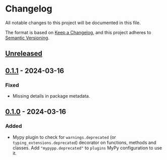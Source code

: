 # Changelog

All notable changes to this project will be documented in this file.

The format is based on [Keep a Changelog](https://keepachangelog.com/en/1.1.0/),
and this project adheres to [Semantic Versioning](https://semver.org/spec/v2.0.0.html).

## [Unreleased]

## [0.1.1] - 2024-03-16

### Fixed

- Missing details in package metadata.

## [0.1.0] - 2024-03-16

### Added

- Mypy plugin to check for `warnings.deprecated` (or `typing_extensions.deprecated`) decorator on functions, methods and classes. Add `"mypypp.deprecated"` to `plugins` MyPy configuration to use it.

[Unreleased]: https://github.com/bendabir/mypypp/compare/0.1.1...main
[0.1.1]: https://github.com/bendabir/mypypp/compare/0.1.0...0.1.1
[0.1.0]: https://github.com/bendabir/mypypp/tree/0.1.0
